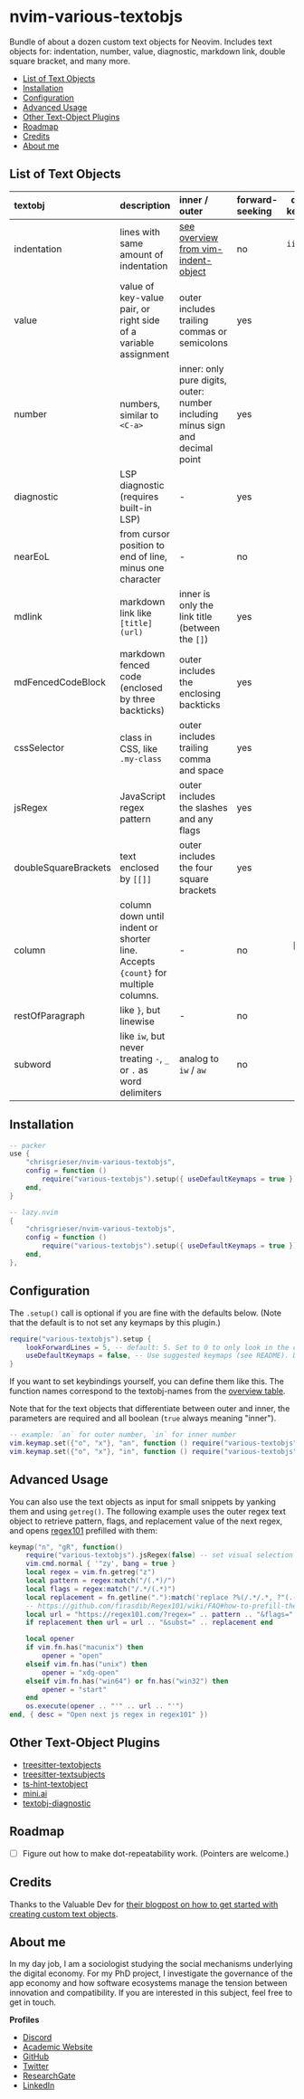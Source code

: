 # nvim-various-textobjs
Bundle of about a dozen custom text objects for Neovim. Includes text objects for: indentation, number, value, diagnostic, markdown link, double square bracket, and many more.

<!--toc:start-->
- [List of Text Objects](#list-of-text-objects)
- [Installation](#installation)
- [Configuration](#configuration)
- [Advanced Usage](#advanced-usage)
- [Other Text-Object Plugins](#other-text-object-plugins)
- [Roadmap](#roadmap)
- [Credits](#credits)
- [About me](#about-me)
<!--toc:end-->

## List of Text Objects

| textobj                | description                                                                                   | inner / outer                                                                             | forward-seeking | default keymaps          | filetypes                         |
|:---------------------- |:--------------------------------------------------------------------------------------------- |:----------------------------------------------------------------------------------------- |:--------------- |:------------------------:|:--------------------------------- |
| indentation            | lines with same amount of indentation                                                         | [see overview from vim-indent-object](https://github.com/michaeljsmith/vim-indent-object) | no              | `ii`, `ia`, `aI`, (`iI`) | all                               |
| value                  | value of key-value pair, or right side of a variable assignment                               | outer includes trailing commas or semicolons                                              | yes             | `iv`, `av`               | all                               |
| number                 | numbers, similar to `<C-a>`                                                                   | inner: only pure digits, outer: number including minus sign and decimal point             | yes             | `in`, `an`               | all                               |
| diagnostic             | LSP diagnostic (requires built-in LSP)                                                        | -                                                                                         | yes             | `!`                      | all                               |
| nearEoL                | from cursor position to end of line, minus one character                                      | -                                                                                         | no              | `n`                      | all                               |
| mdlink                 | markdown link like `[title](url)`                                                             | inner is only the link title (between the `[]`)                                           | yes             | `il`, `al`               | markdown                          |
| mdFencedCodeBlock      | markdown fenced code (enclosed by three backticks)                                            | outer includes the enclosing backticks                                                    | yes             | `iC`, `aC`               | markdown                          |
| cssSelector            | class in CSS, like `.my-class`                                                                | outer includes trailing comma and space                                                   | yes             | `ic`, `ac`               | css, scss                         |
| jsRegex                | JavaScript regex pattern                                                                      | outer includes the slashes and any flags                                                  | yes             | `i/`, `a/`               | javascript, typescript            |
| doubleSquareBrackets   | text enclosed by `[[]]`                                                                       | outer includes the four square brackets                                                   | yes             | `iD`, `aD`               | lua, shell, neorg, markdown       |
| column                 | column down until indent or shorter line. Accepts `{count}` for multiple columns.              | -                                                                                         | no              | `\|` (pipe char)         | all                               |
| restOfParagraph        | like `}`, but linewise                                                                        | -                                                                                         | no              | `r`                      | all                               |
| subword                | like `iw`, but never treating `-`, `_` or `.` as word delimiters                              | analog to `iw` / `aw`                                                                     | no              | `iS`, `aS`               | all                               |

## Installation

```lua
-- packer
use {
	"chrisgrieser/nvim-various-textobjs",
	config = function () 
		require("various-textobjs").setup({ useDefaultKeymaps = true })
	end,
}

-- lazy.nvim
{
	"chrisgrieser/nvim-various-textobjs",
	config = function () 
		require("various-textobjs").setup({ useDefaultKeymaps = true })
	end,
},
```

## Configuration
The `.setup()` call is optional if you are fine with the defaults below. (Note that the default is to not set any keymaps by this plugin.)

```lua
require("various-textobjs").setup {
	lookForwardLines = 5, -- default: 5. Set to 0 to only look in the current line
	useDefaultKeymaps = false, -- Use suggested keymaps (see README). Default: false.
}
```

If you want to set keybindings yourself, you can define them like this. The function names correspond to the textobj-names from the [overview table](#list-of-text-objects).

Note that for the text objects that differentiate between outer and inner, the parameters are required and all boolean (`true` always meaning "inner"). 

```lua
-- example: `an` for outer number, `in` for inner number
vim.keymap.set({"o", "x"}, "an", function () require("various-textobjs").number(false) end)
vim.keymap.set({"o", "x"}, "in", function () require("various-textobjs").number(true) end)
```

## Advanced Usage
You can also use the text objects as input for small snippets by yanking them and using `getreg()`. The following example uses the outer regex text object to retrieve pattern, flags, and replacement value of the next regex, and opens [regex101](https://regex101.com/) prefilled with them:

```lua
keymap("n", "gR", function()
	require("various-textobjs").jsRegex(false) -- set visual selection to outer regex
	vim.cmd.normal { '"zy', bang = true }
	local regex = vim.fn.getreg("z")
	local pattern = regex:match("/(.*)/")
	local flags = regex:match("/.*/(.*)")
	local replacement = fn.getline("."):match('replace ?%(/.*/.*, ?"(.-)"')
	-- https://github.com/firasdib/Regex101/wiki/FAQ#how-to-prefill-the-fields-on-the-interface-via-url
	local url = "https://regex101.com/?regex=" .. pattern .. "&flags=" .. flags
	if replacement then url = url .. "&subst=" .. replacement end

	local opener
	if vim.fn.has("macunix") then
		opener = "open"
	elseif vim.fn.has("unix") then
		opener = "xdg-open"
	elseif vim.fn.has("win64") or fn.has("win32") then
		opener = "start"
	end
	os.execute(opener .. "'" .. url .. "'")
end, { desc = "Open next js regex in regex101" })
```

## Other Text-Object Plugins
- [treesitter-textobjects](https://github.com/nvim-treesitter/nvim-treesitter-textobjects)
- [treesitter-textsubjects](https://github.com/RRethy/nvim-treesitter-textsubjects)
- [ts-hint-textobject](https://github.com/mfussenegger/nvim-ts-hint-textobject)
- [mini.ai](https://github.com/echasnovski/mini.nvim/blob/main/readmes/mini-ai.md)
- [textobj-diagnostic](https://github.com/andrewferrier/textobj-diagnostic.nvim)

## Roadmap
- [ ] Figure out how to make dot-repeatability work. (Pointers are welcome.)

## Credits
Thanks to the Valuable Dev for [their blogpost on how to get started with creating custom text objects](https://thevaluable.dev/vim-create-text-objects/).

<!-- vale Google.FirstPerson = NO -->
## About me
In my day job, I am a sociologist studying the social mechanisms underlying the digital economy. For my PhD project, I investigate the governance of the app economy and how software ecosystems manage the tension between innovation and compatibility. If you are interested in this subject, feel free to get in touch.

__Profiles__
- [Discord](https://discordapp.com/users/462774483044794368/)
- [Academic Website](https://chris-grieser.de/)
- [GitHub](https://github.com/chrisgrieser/)
- [Twitter](https://twitter.com/pseudo_meta)
- [ResearchGate](https://www.researchgate.net/profile/Christopher-Grieser)
- [LinkedIn](https://www.linkedin.com/in/christopher-grieser-ba693b17a/)
